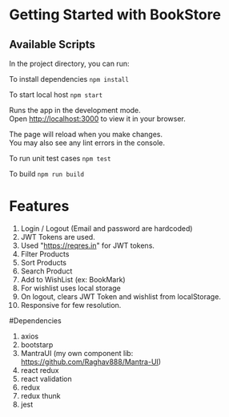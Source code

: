 # Getting Started with BookStore

## Available Scripts

In the project directory, you can run:

To install dependencies `npm install`

To start local host `npm start`

Runs the app in the development mode.\
Open [http://localhost:3000](http://localhost:3000) to view it in your browser.

The page will reload when you make changes.\
You may also see any lint errors in the console.

To run unit test cases `npm test`

To build `npm run build`

# Features
1. Login / Logout (Email and password are hardcoded)
2. JWT Tokens are used.
3. Used "https://reqres.in" for JWT tokens.
4. Filter Products
5. Sort Products
6. Search Product
7. Add to WishList (ex: BookMark)
8. For wishlist uses local storage
9. On logout, clears JWT Token and wishlist from localStorage.
10. Responsive for few resolution.

#Dependencies
1. axios
2. bootstarp
3. MantraUI (my own component lib: https://github.com/Raghav888/Mantra-UI)
4. react redux
5. react validation
6. redux
7. redux thunk
8. jest
